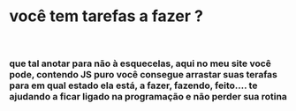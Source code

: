 <h1> você tem tarefas a fazer ? </h1>
<br>
<h3> que tal anotar para não à esquecelas, aqui no meu site você pode, contendo JS puro você consegue arrastar suas terafas para em qual estado ela está,<strong> a fazer, fazendo, feito.... </strong> te ajudando a ficar ligado na programação e não perder sua rotina
</h3>
